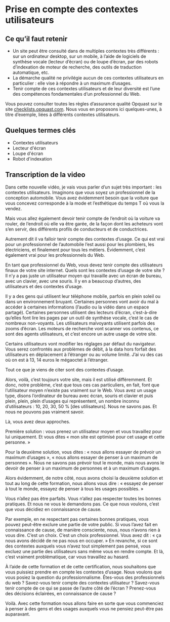 # Prise en compte des contextes utilisateurs

## Ce qu’il faut retenir

- Un site peut être consulté dans de multiples contextes très différents : sur un ordinateur desktop, sur un mobile, à l’aide de logiciels de synthèse vocale (lecteur d’écran) ou de loupe d’écran, par des robots d’indexation de moteur de recherche, des outils de traduction automatique, etc.
- La démarche qualité ne privilégie aucun de ces contextes utilisateurs en particulier : elle vise à répondre à un maximum d’usages.
- Tenir compte de ces contextes utilisateurs et de leur diversité est l’une des compétences fondamentales d’un professionnel du Web.
  
Vous pouvez consulter toutes les règles d’assurance qualité Opquast sur le site [checklists.opquast.com](https://checklists.opquast.com/fr/assurance-qualite-web/). Nous vous en proposons ici quelques-unes, à titre d’exemple, liées à différents contextes utilisateurs.

## Quelques termes clés

- Contextes utilisateurs
- Lecteur d'écran
- Loupe d'écran
- Robot d'indexation

## Transcription de la video

Dans cette nouvelle vidéo, je vais vous parler d’un sujet très important : les contextes utilisateurs.
Imaginons que vous soyez un professionnel de la conception automobile. Vous avez évidemment besoin que la voiture que vous concevez corresponde à la mode et l’esthétique du temps T où vous la vendez.

Mais vous allez également devoir tenir compte de l’endroit où la voiture va rouler, de l’endroit où elle va être garée, de la façon dont les acheteurs vont s’en servir, des différents profils de conducteurs et de conductrices.

Autrement dit il va falloir tenir compte des contextes d’usage.
Ce qui est vrai pour un professionnel de l’automobile l’est aussi pour les plombiers, les électriciens, et finalement pour tous les métiers. Évidemment, c’est également vrai pour les professionnels du Web.

En tant que professionnel du Web, vous devez tenir compte des utilisateurs finaux de votre site internet. Quels sont les contextes d’usage de votre site ? Il n’y a pas juste un utilisateur moyen qui travaille avec un écran de bureau, avec un clavier, avec une souris. Il y en a beaucoup d’autres, des utilisateurs et des contextes d’usage.

Il y a des gens qui utilisent leur téléphone mobile, parfois en plein soleil ou dans un environnement bruyant. Certaines personnes vont avoir du mal à accéder à certaines informations (l’audio ou la vidéo dans un espace partagé). Certaines personnes utilisent des lecteurs d’écran, c’est-à-dire qu’elles font lire les pages par un outil de synthèse vocale, c’est le cas de nombreux non-voyants. Les utilisateurs malvoyants utilisent parfois des zooms d’écran.
Les moteurs de recherche vont scanner vos contenus, ce sont des agents utilisateurs, et c’est encore un autre usage de votre site.

Certains utilisateurs vont modifier les réglages par défaut du navigateur. Vous serez confrontés aux problèmes de débit, à la data hors forfait des utilisateurs en déplacement à l’étranger ou au volume limité. J’ai vu des cas où on est à 13, 14 euros le mégaoctet à l’étranger.

Tout ce que je viens de citer sont des contextes d’usage.

Alors, voilà, c’est toujours votre site, mais il est utilisé différemment. Et donc, notre problème, c’est que tous ces cas particuliers, en fait, font que l’utilisateur moyen n’existe pas vraiment sur le Web. Vous avez un usage type, disons l’ordinateur de bureau avec écran, souris et clavier et puis plein, plein, plein d’usages qui représentent, un nombre inconnu d’utilisateurs : 10, 20, 30, 50 % [des utilisateurs].
Nous ne savons pas. Et nous ne pouvons pas vraiment savoir.

Là, vous avez deux approches.

Première solution : vous prenez un utilisateur moyen et vous travaillez pour lui uniquement. Et vous dites « mon site est optimisé pour cet usage et cette personne. »

Pour la deuxième solution, vous dites : « nous allons essayer de prévoir un maximum d’usages », « nous allons essayer de penser à un maximum de personnes ». Nous ne savons pas prévoir tout le monde, mais nous avons le devoir de penser à un maximum de personnes et à un maximum d’usages.

Alors évidemment, de notre côté, nous avons choisi la deuxième solution et tout au long de cette formation, nous allons vous dire : « essayez de penser à tout le monde, essayez de penser à tous les usages possibles. »

Vous n’allez pas être parfaits. Vous n’allez pas respecter toutes les bonnes pratiques. Et nous ne vous le demandons pas. Ce que nous voulons, c’est que vous décidiez en connaissance de cause.

Par exemple, en ne respectant pas certaines bonnes pratiques, vous pouvez peut-être exclure une partie de votre public. Si vous l’avez fait en connaissance de cause, de manière consciente, nous, nous n’avons rien à vous dire. C’est un choix. C’est un choix professionnel. Vous avez dit : « ça nous avons décidé de ne pas nous en occuper. » En revanche, si ce sont des contextes auxquels vous n’avez tout simplement pas pensé, vous excluez une partie des utilisateurs sans même vous en rendre compte. Et là, c’est vraiment problématique, car vous travaillez au hasard.

À l’aide de cette formation et de cette certification, nous souhaitons que vous puissiez prendre en compte les contextes d’usage. Nous voulons que vous posiez la question du professionnalisme. Êtes-vous des professionnels du web ? Savez-vous tenir compte des contextes utilisateur ? Savez-vous tenir compte de ce qui se passe de l’autre côté de l’écran ? Prenez-vous des décisions éclairées, en connaissance de cause ?

Voilà. Avec cette formation nous allons faire en sorte que vous commenciez à penser à des gens et des usages auxquels vous ne pensiez peut-être pas auparavant.